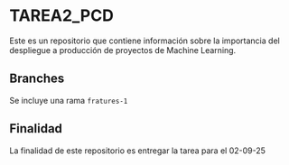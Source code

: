 # TAREA2_PCD

Este es un repositorio que contiene información sobre la importancia del despliegue a producción de proyectos de Machine Learning.

## Branches
Se incluye una rama ```fratures-1```

## Finalidad
La finalidad de este repositorio es entregar la tarea para el 02-09-25